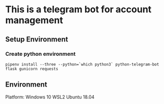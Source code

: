 # This is a telegram bot for account management

## Setup Environment

### Create python environment

```
pipenv install --three --python=`which python3` python-telegram-bot flask gunicorn requests
```

## Environment

Platform: Windows 10 WSL2 Ubuntu 18.04

